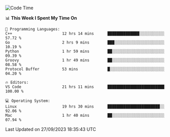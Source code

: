 
<!--START_SECTION:waka-->
![Code Time](http://img.shields.io/badge/Code%20Time-1%2C165%20hrs%2022%20mins-blue)

📊 **This Week I Spent My Time On** 

```text
💬 Programming Languages: 
C++                      12 hrs 14 mins      ██████████████░░░░░░░░░░░   57.72 % 
Go                       2 hrs 9 mins        ███░░░░░░░░░░░░░░░░░░░░░░   10.19 % 
Python                   1 hr 59 mins        ██░░░░░░░░░░░░░░░░░░░░░░░   09.39 % 
Groovy                   1 hr 49 mins        ██░░░░░░░░░░░░░░░░░░░░░░░   08.58 % 
Protocol Buffer          53 mins             █░░░░░░░░░░░░░░░░░░░░░░░░   04.20 % 

🔥 Editors: 
VS Code                  21 hrs 11 mins      █████████████████████████   100.00 % 

💻 Operating System: 
Linux                    19 hrs 30 mins      ███████████████████████░░   92.06 % 
Mac                      1 hr 40 mins        ██░░░░░░░░░░░░░░░░░░░░░░░   07.94 % 
```


 Last Updated on 27/09/2023 18:35:43 UTC
<!--END_SECTION:waka-->


